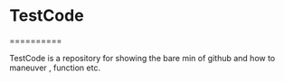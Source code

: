 # TestCode
==========

TestCode is a repository for showing the bare min of github and how to maneuver , function etc.
